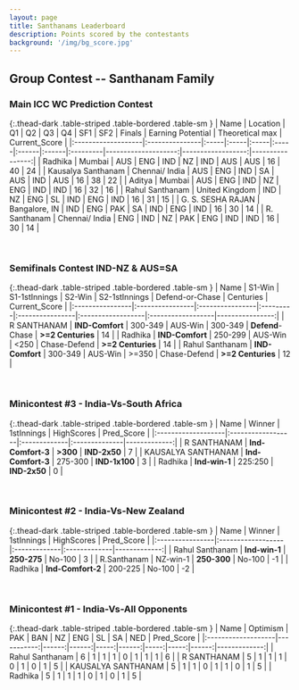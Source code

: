 ```yaml
---
layout: page
title: Santhanams Leaderboard
description: Points scored by the contestants
background: '/img/bg_score.jpg'
---
```


## Group Contest -- Santhanam Family


### Main ICC WC Prediction Contest


{:.thead-dark .table-striped .table-bordered .table-sm }
| Name               | Location       | Q1   | Q2   | Q3   | Q4   | SF1   | SF2   | Finals   |   Earning Potential |   Theoretical max |   Current_Score |
|:-------------------|:---------------|:-----|:-----|:-----|:-----|:------|:------|:---------|--------------------:|------------------:|----------------:|
| Radhika            | Mumbai         | AUS  | ENG  | IND  | NZ   | IND   | AUS   | AUS      |                  16 |                40 |              24 |
| Kausalya Santhanam | Chennai/ India | AUS  | ENG  | IND  | SA   | AUS   | IND   | AUS      |                  16 |                38 |              22 |
| Aditya             | Mumbai         | AUS  | ENG  | IND  | NZ   | ENG   | IND   | IND      |                  16 |                32 |              16 |
| Rahul Santhanam    | United Kingdom | IND  | NZ   | ENG  | SL   | IND   | ENG   | IND      |                  16 |                31 |              15 |
| G. S. SESHA RAJAN  | Bangalore, IN  | IND  | ENG  | PAK  | SA   | IND   | ENG   | IND      |                  16 |                30 |              14 |
| R. Santhanam       | Chennai/ India | ENG  | IND  | NZ   | PAK  | ENG   | IND   | IND      |                  16 |                30 |              14 |

 <br>

### Semifinals Contest IND-NZ & AUS=SA


{:.thead-dark .table-striped .table-bordered .table-sm }
| Name            | S1-Win          | S1-1stInnings   | S2-Win   | S2-1stInnings   | Defend-or-Chase   | Centuries         |   Current_Score |
|:----------------|:----------------|:----------------|:---------|:----------------|:------------------|:------------------|----------------:|
| R SANTHANAM     | **IND-Comfort** | 300-349         | AUS-Win  | 300-349         | **Defend**-Chase  | **>=2 Centuries** |              14 |
| Radhika         | **IND-Comfort** | 250-299         | AUS-Win  | <250            | Chase-Defend      | **>=2 Centuries** |              14 |
| Rahul Santhanam | **IND-Comfort** | 300-349         | AUS-Win  | >=350           | Chase-Defend      | **>=2 Centuries** |              12 |

<br>

### Minicontest #3 - India-Vs-South Africa


{:.thead-dark .table-striped .table-bordered .table-sm }
| Name               | Winner            | 1stInnings   | HighScores    |   Pred_Score |
|:-------------------|:------------------|:-------------|:--------------|-------------:|
| R SANTHANAM        | **Ind-Comfort-3** | **>300**     | **IND-2x50**  |            7 |
| KAUSALYA SANTHANAM | **Ind-Comfort-3** | 275-300      | **IND-1x100** |            3 |
| Radhika            | **Ind-win-1**     | 225:250      | **IND-2x50**  |            0 |

<br>

### Minicontest #2 - India-Vs-New Zealand


{:.thead-dark .table-striped .table-bordered .table-sm }
| Name            | Winner            | 1stInnings   | HighScores   |   Pred_Score |
|:----------------|:------------------|:-------------|:-------------|-------------:|
| Rahul Santhanam | **Ind-win-1**     | **250-275**  | No-100       |            3 |
| R.Santhanam     | NZ-win-1          | **250-300**  | No-100       |           -1 |
| Radhika         | **Ind-Comfort-2** | 200-225      | No-100       |           -2 |

<br>

### Minicontest #1 - India-Vs-All Opponents


{:.thead-dark .table-striped .table-bordered .table-sm }
| Name               |   Optimism |   PAK |   BAN |   NZ |   ENG |   SL |   SA |   NED |   Pred_Score |
|:-------------------|-----------:|------:|------:|-----:|------:|-----:|-----:|------:|-------------:|
| Rahul Santhanam    |          6 |     1 |     1 |    1 |     0 |    1 |    1 |     1 |            6 |
| R SANTHANAM        |          5 |     1 |     1 |    1 |     0 |    1 |    0 |     1 |            5 |
| KAUSALYA SANTHANAM |          5 |     1 |     1 |    0 |     1 |    1 |    0 |     1 |            5 |
| Radhika            |          5 |     1 |     1 |    1 |     0 |    1 |    0 |     1 |            5 |

<br>
